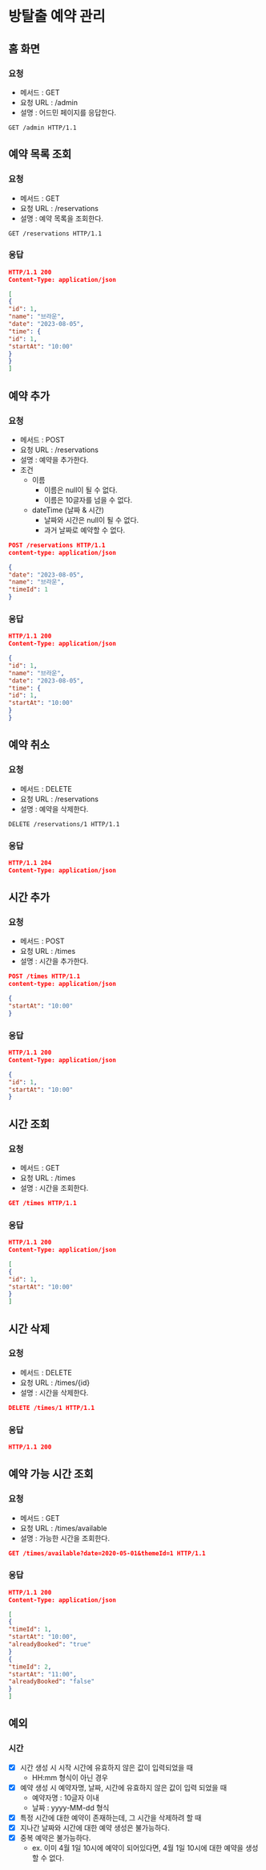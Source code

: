 # 방탈출 예약 관리

## 홈 화면

### 요청

- 메서드 : GET
- 요청 URL : /admin
- 설명 : 어드민 페이지를 응답한다.

`GET /admin HTTP/1.1`

## 예약 목록 조회

### 요청

- 메서드 : GET
- 요청 URL : /reservations
- 설명 : 예약 목록을 조회한다.

`GET /reservations HTTP/1.1`

### 응답

```json
HTTP/1.1 200
Content-Type: application/json

[
{
"id": 1,
"name": "브라운",
"date": "2023-08-05",
"time": {
"id": 1,
"startAt": "10:00"
}
}
]
```

## 예약 추가

### 요청

- 메서드 : POST
- 요청 URL : /reservations
- 설명 : 예약을 추가한다.
- 조건
    - 이름
        - 이름은 null이 될 수 없다.
        - 이름은 10글자를 넘을 수 없다.
    - dateTime (날짜 & 시간)
        - 날짜와 시간은 null이 될 수 없다.
        - 과거 날짜로 예약할 수 없다.

```json
POST /reservations HTTP/1.1
content-type: application/json

{
"date": "2023-08-05",
"name": "브라운",
"timeId": 1
}
```

### 응답

```json
HTTP/1.1 200
Content-Type: application/json

{
"id": 1,
"name": "브라운",
"date": "2023-08-05",
"time": {
"id": 1,
"startAt": "10:00"
}
}
```

## 예약 취소

### 요청

- 메서드 : DELETE
- 요청 URL : /reservations
- 설명 : 예약을 삭제한다.

`DELETE /reservations/1 HTTP/1.1`

### 응답

```json
HTTP/1.1 204
Content-Type: application/json
```

## 시간 추가

### 요청

- 메서드 : POST
- 요청 URL : /times
- 설명 : 시간을 추가한다.

```json
POST /times HTTP/1.1
content-type: application/json

{
"startAt": "10:00"
}
```

### 응답

```json
HTTP/1.1 200
Content-Type: application/json

{
"id": 1,
"startAt": "10:00"
}
```

## 시간 조회

### 요청

- 메서드 : GET
- 요청 URL : /times
- 설명 : 시간을 조회한다.

```json
GET /times HTTP/1.1
```

### 응답

```json
HTTP/1.1 200
Content-Type: application/json

[
{
"id": 1,
"startAt": "10:00"
}
]
```

## 시간 삭제

### 요청

- 메서드 : DELETE
- 요청 URL : /times/{id}
- 설명 : 시간을 삭제한다.

```json
DELETE /times/1 HTTP/1.1
```

### 응답

```json
HTTP/1.1 200
```

## 예약 가능 시간 조회

### 요청

- 메서드 : GET
- 요청 URL : /times/available
- 설명 : 가능한 시간을 조회한다.

```json
GET /times/available?date=2020-05-01&themeId=1 HTTP/1.1
```

### 응답

```json
HTTP/1.1 200
Content-Type: application/json

[
{
"timeId": 1,
"startAt": "10:00",
"alreadyBooked": "true"
}
{
"timeId": 2,
"startAt": "11:00",
"alreadyBooked": "false"
}
]
```

## 예외

### 시간

- [x] 시간 생성 시 시작 시간에 유효하지 않은 값이 입력되었을 때
    - HH:mm 형식이 아닌 경우
- [x] 예약 생성 시 예약자명, 날짜, 시간에 유효하지 않은 값이 입력 되었을 때
    - 예약자명 : 10글자 이내
    - 날짜 : yyyy-MM-dd 형식
- [x] 특정 시간에 대한 예약이 존재하는데, 그 시간을 삭제하려 할 때
- [x] 지나간 날짜와 시간에 대한 예약 생성은 불가능하다.
- [x] 중복 예약은 불가능하다.
    - ex. 이미 4월 1일 10시에 예약이 되어있다면, 4월 1일 10시에 대한 예약을 생성할 수 없다.